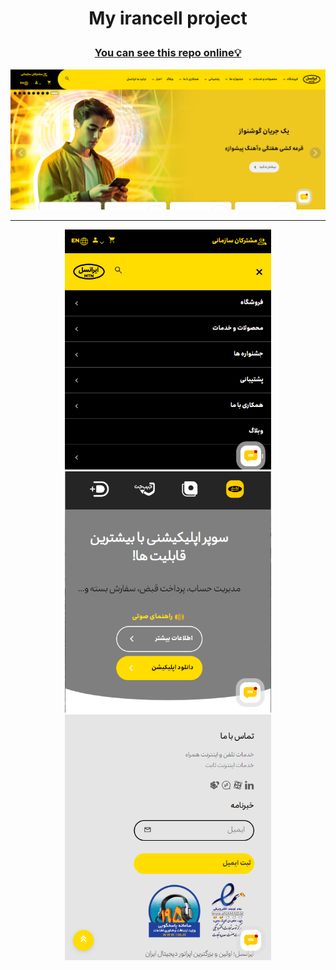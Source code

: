 # <p align="center">My irancell project</p>

<h3 align="center"><a href="https://negar-karimnejad.github.io/irancell/" target="_blank">You can see this repo online💡</a></h3>

<section width="100%" display="flex" align="center" justify-content="center" gap="2rem">
<img src="images/readme01.png" />
  <hr/>
<img src="images/readme02.png" width="330" />
<img src="images/readme03.png" width="330" />
<img src="images/readme04.png" width="330" />
</section>

